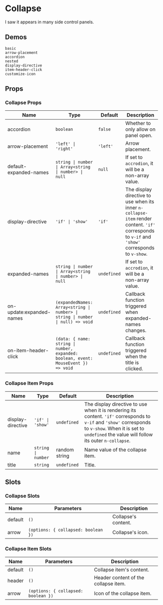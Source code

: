 # Collapse

I saw it appears in many side control panels.

## Demos

```demo
basic
arrow-placement
accordion
nested
display-directive
item-header-click
customize-icon
```

## Props

### Collapse Props

| Name | Type | Default | Description |
| --- | --- | --- | --- |
| accordion | `boolean` | `false` | Whether to only allow on panel open. |
| arrow-placement | `'left' \| 'right'` | `'left'` | Arrow placement. |
| default-expanded-names | `string \| number \| Array<string \| number> \| null` | `null` | If set to `accrodion`, it will be a non-array value. |
| display-directive | `'if' \| 'show'` | `'if'` | The display directive to use when its inner `n-collapse-item` render content. `'if'` corresponds to `v-if` and `'show'` corresponds to `v-show`. |
| expanded-names | `string \| number \| Array<string \| number> \| null` | `undefined` | If set to `accrodion`, it will be a non-array value. |
| on-update:expanded-names | `(expandedNames: Array<string \| number> \| string \| number \| null) => void` | `undefined` | Callback function triggered when expanded-names changes. |
| on-item-header-click | `(data: { name: string \| number, expanded: boolean, event: MouseEvent }) => void` | `undefined` | Callback function triggered when the title is clicked. |

### Collapse Item Props

| Name | Type | Default | Description |
| --- | --- | --- | --- |
| display-directive | `'if' \| 'show'` | `undefined` | The display directive to use when it is rendering its content. `'if'` corresponds to `v-if` and `'show'` corresponds to `v-show`. When it is set to `undefined` the value will follow its outer `n-collapse`. |
| name | `string \| number` | random string | Name value of the collapse item. |
| title | `string` | `undefined` | Title. |

## Slots

### Collapse Slots

| Name    | Parameters                          | Description         |
| ------- | ----------------------------------- | ------------------- |
| default | `()`                                | Collapse's content. |
| arrow   | `(options: { collapsed: boolean })` | Collapse's icon.    |

### Collapse Item Slots

| Name | Parameters | Description |
| --- | --- | --- |
| default | `()` | Collapse item's content. |
| header | `()` | Header content of the collapse item. |
| arrow | `(options: { collapsed: boolean })` | Icon of the collapse item. |
